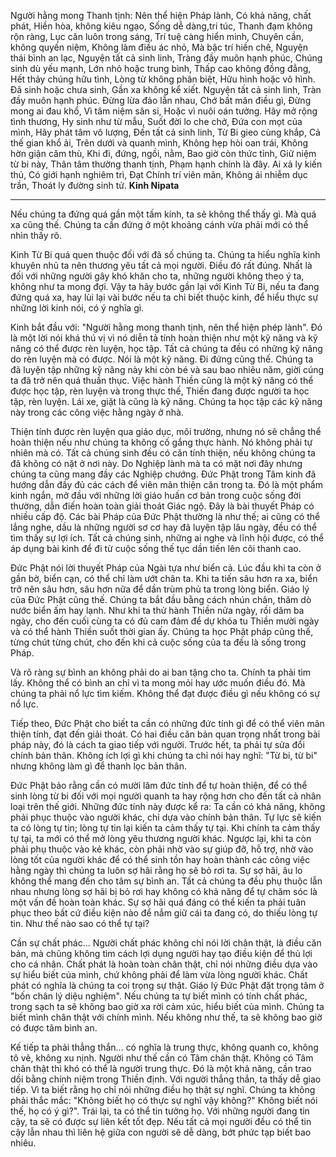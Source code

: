 Người hằng mong Thanh tịnh:
Nên thể hiện Pháp lành,
Có khả năng, chất phát,
Hiền hòa, không kiêu ngạo,
Sống dễ dàng,tri túc,
Thanh đạm không rộn ràng,
Lục căn luôn trong sáng,
Trí tuệ càng hiển minh,
Chuyên cần, không quyến niệm,
Không làm điều ác nhỏ,
Mà bậc trí hiền chê,
Nguyện thái bình an lạc,
Nguyện tất cả sinh linh,
Tràng đầy muôn hạnh phúc,
Chúng sinh dù yếu mạnh,
Lớn nhỏ hoặc trung bình,
Thấp cao không đồng đẳng,
Hết thảy chúng hữu tình,
Lòng từ không phân biệt,
Hữu hình hoặc vô hình.
Đã sinh hoặc chưa sinh,
Gần xa không kể xiết.
Nguyện tất cả sinh linh,
Tràn đầy muôn hạnh phúc.
Đừng lừa đảo lẫn nhau,
Chớ bất mãn điều gì,
Đừng mong ai đau khổ,
Vì tâm niệm sân si,
Hoặc vì nuôi oán tưởng.
Hãy mở rộng tình thương,
Hy sinh như từ mẫu,
Suốt đời lo che chở,
Đứa con mọt của mình,
Hãy phát tâm vô lượng,
Đến tất cả sinh linh,
Từ Bi gieo cùng khắp,
Cả thế gian khổ ải,
Trên dưới và quanh mình,
Không hẹp hòi oan trái,
Không hờn giận căm thù,
Khi đi, đứng, ngồi, nằm,
Bao giờ còn thức tỉnh,
Giữ niệm từ bi này,
Thân tâm thường thanh tịnh,
Phạm hạnh chính là đây.
Ai xả ly kiến thủ,
Có giới hạnh nghiêm trì,
Đạt Chính trí viên mãn,
Không ái nhiễm dục trần,
Thoát ly đường sinh tử.
		__Kinh Nipata__

---

Nếu chúng ta đứng quá gần một tấm kính, ta sẽ không thể thấy gì. Mà quá xa cũng thế. Chúng ta cần đứng ở một khoảng cánh vừa phải mới có thể nhìn thấy rõ.

Kinh Từ Bi quá quen thuộc đối với đã số chúng ta. Chúng ta hiểu nghĩa kinh khuyên nhủ ta nên thương yêu tất cả mọi người. Điều đó rất đúng. Nhất là đối với những người gây khó khăn cho ta, những người không theo ý ta, không như ta mong đợi. Vậy ta hãy bước gần lại với Kinh Từ Bi, nếu ta đang đứng quá xa, hay lùi lại vài bước nếu ta chỉ biết thuộc kinh, để hiểu thực sự những lời kinh nói, có ý nghĩa gì.

Kinh bắt đầu với: "Người hằng mong thanh tịnh, nên thể hiện phép lành". Đó là một lời nói khá thú vị vì nó diễn tả tính hoàn thiện như một kỹ năng và kỹ năng có thể được rèn luyện, học tập. Tất cả chúng ta đều có những kỹ năng do rèn luyện mà có được. Nói là một kỹ năng. Đi đứng cũng thế. Chúng ta đã luyện tập những kỹ năng này khi còn bé và sau bao nhiêu năm, giời cúng ta đã trở nên quá thuần thục. Việc hành Thiền cũng là một kỹ năng có thể được học tập, rèn luyện và trong thực thế, Thiền đang được người ta học tập, rèn luyện. Lái xe, giặt là cũng là kỹ năng. Chúng ta học tập các kỹ năng này trong các công việc hằng ngày ở nhà.

Thiện tính được rèn luyện qua giáo dục, môi trường, nhưng nó sẽ chẳng thể hoàn thiện nếu như chúng ta không cố gắng thực hành. Nó không phải tự nhiên mà có. Tất cả chúng sinh đều có căn tính thiện, nếu không chúng ta đã không có nặt ở nơi này. Do Nghiệp lành mà ta có mặt nơi đây nhưng chúng ta cũng mang đầy các Nghiệp chướng. Đức Phật trong Tâm kinh đã hướng dẫn đầy đủ các cách để viên mãn thiện căn trong ta. Đó là một phẩm kinh ngắn, mở đầu với những lời giáo huấn cơ bản trong cuộc sống đời thường, dẫn điến hoàn toàn giải thoát Giác ngộ. Đây là bài thuyết Pháp có nhiều cấp độ. Các bài Pháp của Đức Phật thường là như thế; ai cũng có thể lắng nghe, dầu là những người sơ cơ hay đã luyện tập lâu ngày, đều có thể tìm thấy sự lợi ích. Tất cả chúng sinh, những ai nghe và lĩnh hội được, có thể áp dụng bài kinh để đi từ cuộc sống thế tục dần tiến lên cõi thanh cao.

Đức Phật nói lời thuyết Pháp của Ngài tựa như biển cả. Lúc đầu khi ta còn ở gần bờ, biển cạn, có thể chỉ làm ướt chân ta. Khi ta tiến sâu hơn ra xa, biển trở nên sâu hơn, sâu hơn nữa để dần trùm phủ ta trong lòng biển. Giáo lý của Đức Phật cũng thế. Chúng ta bắt đầu bằng cách nhún chân, thăm dò nước biển ấm hay lạnh. Như khi ta thử hành Thiền nửa ngày, rồi dăm ba ngày, cho đến cuối cùng ta có đủ cam đảm để dự khóa tu Thiền mười ngày và có thể hành Thiền suốt thời gian ấy. Chúng ta học Phật pháp cũng thế, từng chút từng chút, cho đến khi cả cuộc sống của ta đều là sống trong Pháp.

Và rõ ràng sự bình an không phải do ai ban tặng cho ta. Chính ta phải tìm lấy. Không thể có bình an chỉ vì ta mong mỏi hay ước muốn điều đó. Mà chúng ta phải nổ lực tìm kiếm. Không thể đạt được điều gì nếu không có sự nổ lực.

Tiếp theo, Đức Phật cho biết ta cần có những đức tính gì để có thể viên mãn thiện tính, đạt đến giải thoát. Có hai điều căn bản quan trọng nhất trong bài pháp này, đó là cách ta giao tiếp với người. Trước hết, ta phải tự sửa đổi chính bản thân. Không ích lợi gì khi chúng ta chỉ nói hay nghĩ: "Từ bi, từ bi" nhưng không làm gì để thanh lọc bản thân.

Đức Phật bảo rằng cần có mười lăm đức tính để tự hoàn thiện, để có thể sinh lòng từ bi đối với mọi người quanh ta hay rộng hơn cho đến tất cả nhân loại trên thế giới. Những đức tính này được kể ra: Ta cần có khả năng, không phải phục thuộc vào người khác, chỉ dựa vào chính bản thân. Tự lực sẽ kiến ta có lòng tự tin; lòng tự tin lại kiến ta cảm thấy tự tại. Khi chính ta cảm thấy tự tại, ta mới có thể mở lòng yêu thương người khác. Ngược lại, khi ta còn phải phụ thuộc vào kẻ khác, còn phải nhờ vào sự giúp đỡ, hỗ trợ, nhờ vào lòng tốt của người khác để có thể sinh tồn hay hoàn thành các công việc hằng ngày thì chúng ta luôn sợ hãi rằng họ sẽ bỏ rơi ta. Sự sợ hãi, âu lo không thể mang đến cho tâm sự bình an. Tất cả chúng ta đều phụ thuộc lẫn nhau nhưng lòng sợ hãi bị bỏ rơi hay không có khả năng để tự chăm sóc là một vấn đề hoàn toàn khác. Sự sợ hãi quá đáng có thể kiến ta phải tuân phục theo bất cứ điều kiện nào để nắm giữ cái ta đang có, do thiếu lòng tự tin. Như thế nào sao có thể tự tại?

Cần sự chất phác... Người chất phác không chỉ nói lời chân thật, là điều căn bản, mà chũng không tìm cách lợi dụng người hay tạo điều kiện để thủ lợi cho cá nhân. Chất phát là hoàn toàn chân thật, chỉ nói những điều dựa vào sự hiểu biết của mình, chứ không phải để làm vừa lòng người khác. Chất phát có nghĩa là chúng ta coi trọng sự thật. Giáo lý Đức Phật đặt trọng tâm ở "bốn chân lý diệu nghiệm". Nếu chúng ta tự biết mình có tính chất phác, trong sạch ta sẽ không bao giờ xa rời cảm xúc, hiểu biết của mình. Chúng ta biết mình chân thật với chính mình. Nếu không như thế, ta sẽ không bao giờ có được tâm bình an.

Kế tiếp ta phải thẳng thắn... có nghĩa là trung thực, không quanh co, không tô vẽ, không xu nịnh. Người như thế cần có Tâm chân thật. Không có Tâm chân thật thì khó có thể là người trung thực. Đó là một khả năng, cần trao dồi bằng chính niệm trong Thiền định. Với người thẳng thắn, ta thấy dễ giao tiếp. Vì ta biết rằng họ chỉ nói những điều họ thật sự nghĩ. Chúng ta không phải thắc mắc: "Không biết họ có thực sự nghĩ vậy không?" Không biết nói thế, họ có ý gì?". Trái lại, ta có thể tin tưởng họ. Với những người đang tin cậy, ta sẽ có được sự liên kết tốt đẹp. Nếu tất cả mọi người đều có thể tin cậy lẫn nhau thì liên hệ giữa con người sẽ dễ dàng, bớt phức tạp biết bao nhiêu.